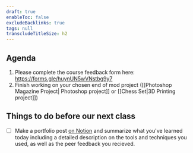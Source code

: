 ```yaml
---
draft: true
enableToc: false
excludeBacklinks: true
tags: null
transcludeTitleSize: h2
---
```


## Agenda
1. Please complete the course feedback form here: https://forms.gle/huynUN5wVNstbg9y7
2. Finish working on your chosen end of mod project ([[Photoshop Magazine Project| Photoshop project]] or [[Chess Set|3D Printing project]])

## Things to do before our next class
- [ ] Make a portfolio post [on Notion](https://notion.so) and summarize what you've learned today including a detailed description on the tools and techniques you used, as well as the peer feedback you recieved.